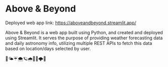 # Above & Beyond

Deployed web app link: https://aboveandbeyond.streamlit.app/

Above & Beyond is a web app built using Python, and created and deployed using Streamlit. It serves the purpose of providing weather forecasting data and daily astronomy info, utilizing multiple REST APIs to fetch this data based on location/days selected by user.

🌌🌤️☔🌨️🪐🌧️🚀🌙🌩️🌟